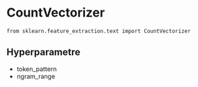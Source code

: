 # CountVectorizer
`from sklearn.feature_extraction.text import CountVectorizer`

## Hyperparametre
- token_pattern
- ngram_range
